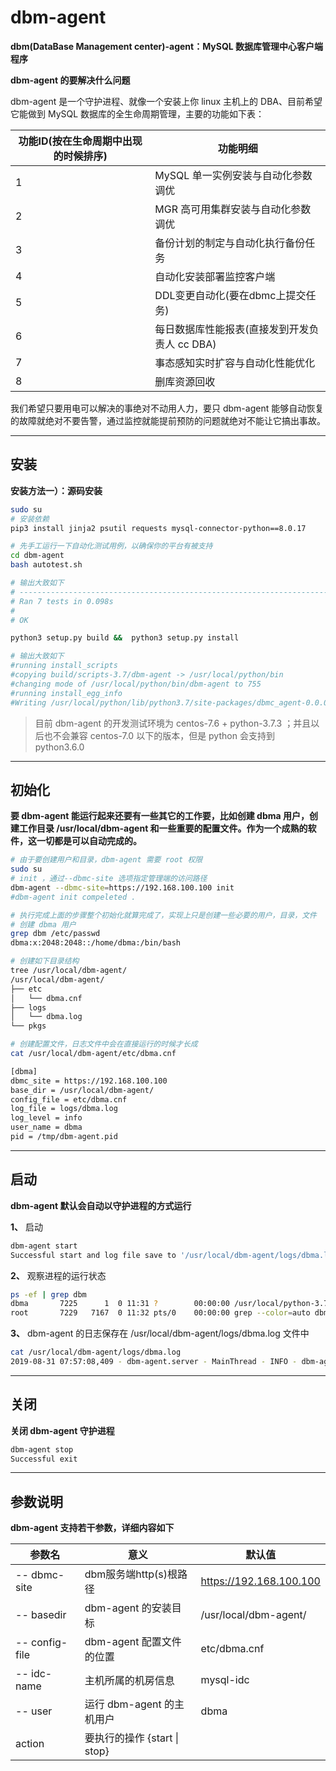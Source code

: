 # dbm-agent
  **dbm(DataBase Management center)-agent：MySQL 数据库管理中心客户端程序**

  **dbm-agent 的要解决什么问题**

  dbm-agent 是一个守护进程、就像一个安装上你 linux 主机上的 DBA、目前希望它能做到 MySQL 数据库的全生命周期管理，主要的功能如下表：
  
  |**功能ID(按在生命周期中出现的时候排序)**|**功能明细**|
  |---------|-----------|
  |1        | MySQL 单一实例安装与自动化参数调优 |
  |2        | MGR 高可用集群安装与自动化参数调优 |
  |3        | 备份计划的制定与自动化执行备份任务  |
  |4        | 自动化安装部署监控客户端          |
  |5        | DDL变更自动化(要在dbmc上提交任务) |
  |6        | 每日数据库性能报表(直接发到开发负责人 cc DBA)|
  |7        | 事态感知实时扩容与自动化性能优化    |
  |8        | 删库资源回收                    |

  我们希望只要用电可以解决的事绝对不动用人力，要只 dbm-agent 能够自动恢复的故障就绝对不要告警，通过监控就能提前预防的问题就绝对不能让它搞出事故。


  ---

## 安装
   **安装方法一）：源码安装**
   ```bash
   sudo su
   # 安装依赖
   pip3 install jinja2 psutil requests mysql-connector-python==8.0.17

   # 先手工运行一下自动化测试用例，以确保你的平台有被支持
   cd dbm-agent
   bash autotest.sh

   # 输出大致如下
   # ----------------------------------------------------------------------
   # Ran 7 tests in 0.098s
   # 
   # OK

   python3 setup.py build &&  python3 setup.py install

   # 输出大致如下
   #running install_scripts
   #copying build/scripts-3.7/dbm-agent -> /usr/local/python/bin
   #changing mode of /usr/local/python/bin/dbm-agent to 755
   #running install_egg_info
   #Writing /usr/local/python/lib/python3.7/site-packages/dbmc_agent-0.0.0.0-py3.7.egg-info   
   ```
   >目前 dbm-agent 的开发测试环境为 centos-7.6 + python-3.7.3 ；并且以后也不会兼容 centos-7.0 以下的版本，但是 python 会支持到 python3.6.0
   ---

## 初始化
   **要 dbm-agent 能运行起来还要有一些其它的工作要，比如创建 dbma 用户，创建工作目录 /usr/local/dbm-agent 和一些重要的配置文件。作为一个成熟的软件，这一切都是可以自动完成的。**
   ```bash
   # 由于要创建用户和目录，dbm-agent 需要 root 权限
   sudo su
   # init ，通过--dbmc-site 选项指定管理端的访问路径
   dbm-agent --dbmc-site=https://192.168.100.100 init
   #dbm-agent init compeleted .

   # 执行完成上面的步骤整个初始化就算完成了，实现上只是创建一些必要的用户，目录，文件 
   # 创建 dbma 用户
   grep dbm /etc/passwd    
   dbma:x:2048:2048::/home/dbma:/bin/bash
   
   # 创建如下目录结构
   tree /usr/local/dbm-agent/
   /usr/local/dbm-agent/
   ├── etc
   │   └── dbma.cnf
   ├── logs
   │   └── dbma.log
   └── pkgs

   # 创建配置文件，日志文件中会在直接运行的时候才长成
   cat /usr/local/dbm-agent/etc/dbma.cnf 
   
   [dbma]
   dbmc_site = https://192.168.100.100
   base_dir = /usr/local/dbm-agent/
   config_file = etc/dbma.cnf
   log_file = logs/dbma.log
   log_level = info
   user_name = dbma
   pid = /tmp/dbm-agent.pid
   ```

   ---

## 启动
   **dbm-agent 默认会自动以守护进程的方式运行**

   **1、** 启动
   ```bash
   dbm-agent start
   Successful start and log file save to '/usr/local/dbm-agent/logs/dbma.log'
   ```
   **2、** 观察进程的运行状态
   ```bash
   ps -ef | grep dbm                                                         
   dbma       7225      1  0 11:31 ?        00:00:00 /usr/local/python-3.7.3/bin/python3.7 /usr/local/python/bin/dbm-agent start
   root       7229   7167  0 11:32 pts/0    00:00:00 grep --color=auto dbm
   ```
   **3、** dbm-agent 的日志保存在 /usr/local/dbm-agent/logs/dbma.log 文件中
   ```bash
   cat /usr/local/dbm-agent/logs/dbma.log
   2019-08-31 07:57:08,409 - dbm-agent.server - MainThread - INFO - dbm-agent starting
   ```

   ---

## 关闭
   **关闭 dbm-agent 守护进程**
   ```bash
   dbm-agent stop                                                              
   Successful exit
   ```
   ---

## 参数说明
   **dbm-agent 支持若干参数，详细内容如下**

   |**参数名** | **意义** | **默认值** |
   |--------------|----------|-----------|
   |-- dbmc-site  | dbm服务端http(s)根路径 | https://192.168.100.100 |
   |-- basedir    | dbm-agent 的安装目标 | /usr/local/dbm-agent/ |
   |-- config-file| dbm-agent 配置文件的位置 | etc/dbma.cnf |
   |-- idc-name   | 主机所属的机房信息         | mysql-idc |
   |-- user       | 运行 dbm-agent 的主机用户 | dbma       |
   |action        | 要执行的操作 {start \| stop} | |
